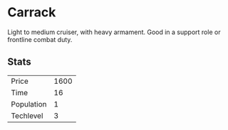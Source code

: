 # Carrack

Light to medium cruiser, with heavy armament. Good in a support role or frontline combat duty. 

## Stats

<table>
    <tr>
        <td>Price</td>
        <td>1600</td>
    </tr>
    <tr>
        <td>Time</td>
        <td>16</td>
    </tr>
    <tr>
        <td>Population</td>
        <td>1</td>
    </tr>
    <tr>
        <td>Techlevel</td>
        <td>3</td>
    </tr>
</table>
